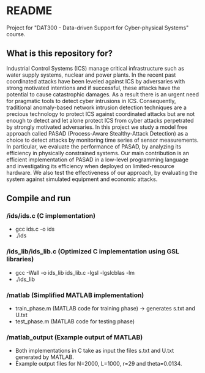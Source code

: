 # README #

Project for "DAT300 - Data-driven Support for Cyber-physical Systems" course.

## What is this repository for? ##

Industrial Control Systems (ICS) manage critical infrastructure such as water supply systems,
nuclear and power plants. In the recent past coordinated attacks have been leveled against ICS
by adversaries with strong motivated intentions and if successful, these attacks have the
potential to cause catastrophic damages. As a result there is an urgent need for pragmatic tools
to detect cyber intrusions in ICS. Consequently, traditional anomaly-based network intrusion
detection techniques are a precious technology to protect ICS against coordinated attacks but are
not enough to detect and let alone protect ICS from cyber attacks perpetrated by strongly
motivated adversaries. In this project we study a model free approach called PASAD (Process-Aware
Stealthy-Attack Detection) as a choice to detect attacks by monitoring time series of sensor
measurements. In particular, we evaluate the performance of PASAD, by analyzing its efficiency in
physically constrained systems. Our main contribution is an efficient implementation of PASAD in
a low-level programming language and investigating its efficiency when deployed on limited-resource
hardware. We also test the effectiveness of our approach, by evaluating the system against simulated
equipment and economic attacks.

## Compile and run ##

### /ids/ids.c (C implementation) ###
* gcc ids.c -o ids
* ./ids

### /ids_lib/ids_lib.c (Optimized C implementation using GSL libraries) ###
* gcc -Wall -o ids_lib ids_lib.c -lgsl -lgslcblas -lm
* ./ids_lib

### /matlab (Simplified MATLAB implementation) ###
* train_phase.m (MATLAB code for training phase) -> generates s.txt and U.txt
* test_phase.m (MATLAB code for testing phase)

### /matlab_output (Example output of MATLAB) ###
* Both implementations in C take as input the files s.txt and U.txt generated by MATLAB.
* Example output files for N=2000, L=1000, r=29 and theta=0.0134.

